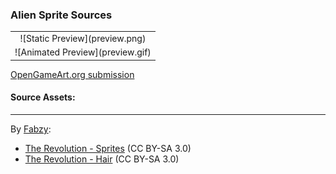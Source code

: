 ### Alien Sprite Sources

<table style="border: 0px;">
  <tr style="border: 0px;">
    <td style="border: 0px; vertical-align: top; text-align: center;">
      ![Static Preview](preview.png)
    </td>
    </tr>
    <tr style="border: 0px;">
    <td style="border: 0px; vertical-align: top; text-align: center;">
      ![Animated Preview](preview.gif)
    </td>
  </tr>
</table>


[OpenGameArt.org submission](https://opengameart.org/node/88800)

#### Source Assets:
---

By [Fabzy](https://opengameart.org/users/fabzy):
- [The Revolution - Sprites](https://opengameart.org/node/23315) (CC BY-SA 3.0)
- [The Revolution - Hair](https://opengameart.org/node/23314) (CC BY-SA 3.0)

